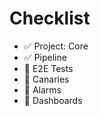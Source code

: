 # Checklist

-   ✅ Project: Core
-   ✅ Pipeline
-   🔲 E2E Tests
-   🔲 Canaries
-   🔲 Alarms
-   🔲 Dashboards
